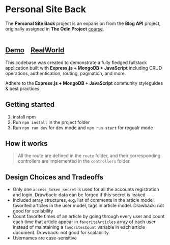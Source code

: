 # Personal Site Back

The **Personal Site Back** project is an expansion from the **Blog API** project, originally assigned in **The Odin Project** [course](https://www.theodinproject.com/lessons/nodejs-blog-api).
<br>
<br>

## [Demo](https://demo.realworld.io/)&nbsp;&nbsp;&nbsp;&nbsp;[RealWorld](https://github.com/gothinkster/realworld)

This codebase was created to demonstrate a fully fledged fullstack application built with **Express.js + MongoDB + JavaScript** including CRUD operations, authentication, routing, pagination, and more.

Adhere to the **Express.js + MongoDB + JavaScript** community styleguides & best practices.

## Getting started

1. install npm
1. Run `npm install` in the project folder
1. Run `npm run dev` for dev mode and `npm run start` for regualr mode

## How it works

> All the route are defined in the `route` folder, and their corresponding controllers are implemented in the `controllers` folder.

## Design Choices and Tradeoffs

- Only one `access_token_secret` is used for all the accounts registration and login. Drawback: data can be forged if this secret is leaked
- Included array structures, e.g. list of comments in the article model, favorited articles in the user model, tags in article model. Drawback: not good for scalability
- Count favorite times of an article by going through every user and count each time that article appear in `favoriteArticles` array of each user instead of maintaining a `favoritesCount` variable in each article document. Drawback: not good for scalability
- Usernames are case-sensitive
